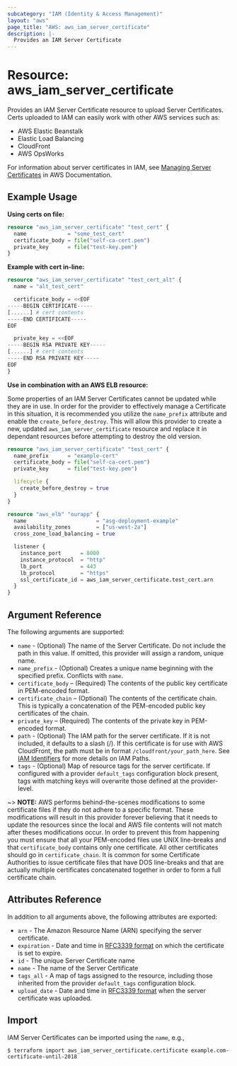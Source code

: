 ```yaml
---
subcategory: "IAM (Identity & Access Management)"
layout: "aws"
page_title: "AWS: aws_iam_server_certificate"
description: |-
  Provides an IAM Server Certificate
---
```


# Resource: aws_iam_server_certificate

Provides an IAM Server Certificate resource to upload Server Certificates.
Certs uploaded to IAM can easily work with other AWS services such as:

- AWS Elastic Beanstalk
- Elastic Load Balancing
- CloudFront
- AWS OpsWorks

For information about server certificates in IAM, see [Managing Server
Certificates][2] in AWS Documentation.

## Example Usage

**Using certs on file:**

```terraform
resource "aws_iam_server_certificate" "test_cert" {
  name             = "some_test_cert"
  certificate_body = file("self-ca-cert.pem")
  private_key      = file("test-key.pem")
}
```

**Example with cert in-line:**

```terraform
resource "aws_iam_server_certificate" "test_cert_alt" {
  name = "alt_test_cert"

  certificate_body = <<EOF
-----BEGIN CERTIFICATE-----
[......] # cert contents
-----END CERTIFICATE-----
EOF

  private_key = <<EOF
-----BEGIN RSA PRIVATE KEY-----
[......] # cert contents
-----END RSA PRIVATE KEY-----
EOF
}
```

**Use in combination with an AWS ELB resource:**

Some properties of an IAM Server Certificates cannot be updated while they are
in use. In order for the provider to effectively manage a Certificate in this situation, it is
recommended you utilize the `name_prefix` attribute and enable the
`create_before_destroy`. This will allow this provider
to create a new, updated `aws_iam_server_certificate` resource and replace it in
dependant resources before attempting to destroy the old version.

```terraform
resource "aws_iam_server_certificate" "test_cert" {
  name_prefix      = "example-cert"
  certificate_body = file("self-ca-cert.pem")
  private_key      = file("test-key.pem")

  lifecycle {
    create_before_destroy = true
  }
}

resource "aws_elb" "ourapp" {
  name                      = "asg-deployment-example"
  availability_zones        = ["us-west-2a"]
  cross_zone_load_balancing = true

  listener {
    instance_port      = 8000
    instance_protocol  = "http"
    lb_port            = 443
    lb_protocol        = "https"
    ssl_certificate_id = aws_iam_server_certificate.test_cert.arn
  }
}
```

## Argument Reference

The following arguments are supported:

* `name` - (Optional) The name of the Server Certificate. Do not include the
  path in this value. If omitted, this provider will assign a random, unique name.
* `name_prefix` - (Optional) Creates a unique name beginning with the specified
  prefix. Conflicts with `name`.
* `certificate_body` – (Required) The contents of the public key certificate in
  PEM-encoded format.
* `certificate_chain` – (Optional) The contents of the certificate chain.
  This is typically a concatenation of the PEM-encoded public key certificates
  of the chain.
* `private_key` – (Required) The contents of the private key in PEM-encoded format.
* `path` - (Optional) The IAM path for the server certificate.  If it is not
    included, it defaults to a slash (/). If this certificate is for use with
    AWS CloudFront, the path must be in format `/cloudfront/your_path_here`.
    See [IAM Identifiers][1] for more details on IAM Paths.
* `tags` - (Optional) Map of resource tags for the server certificate. If configured with a provider `default_tags` configuration block present, tags with matching keys will overwrite those defined at the provider-level.

~> **NOTE:** AWS performs behind-the-scenes modifications to some certificate files if they do not adhere to a specific format. These modifications will result in this provider forever believing that it needs to update the resources since the local and AWS file contents will not match after theses modifications occur. In order to prevent this from happening you must ensure that all your PEM-encoded files use UNIX line-breaks and that `certificate_body` contains only one certificate. All other certificates should go in `certificate_chain`. It is common for some Certificate Authorities to issue certificate files that have DOS line-breaks and that are actually multiple certificates concatenated together in order to form a full certificate chain.

## Attributes Reference

In addition to all arguments above, the following attributes are exported:

* `arn` - The Amazon Resource Name (ARN) specifying the server certificate.
* `expiration` - Date and time in [RFC3339 format](https://tools.ietf.org/html/rfc3339#section-5.8) on which the certificate is set to expire.
* `id` - The unique Server Certificate name
* `name` - The name of the Server Certificate
* `tags_all` - A map of tags assigned to the resource, including those inherited from the provider `default_tags` configuration block.
* `upload_date` - Date and time in [RFC3339 format](https://tools.ietf.org/html/rfc3339#section-5.8) when the server certificate was uploaded.

## Import

IAM Server Certificates can be imported using the `name`, e.g.,

```
$ terraform import aws_iam_server_certificate.certificate example.com-certificate-until-2018
```

[1]: https://docs.aws.amazon.com/IAM/latest/UserGuide/Using_Identifiers.html
[2]: https://docs.aws.amazon.com/IAM/latest/UserGuide/ManagingServerCerts.html
